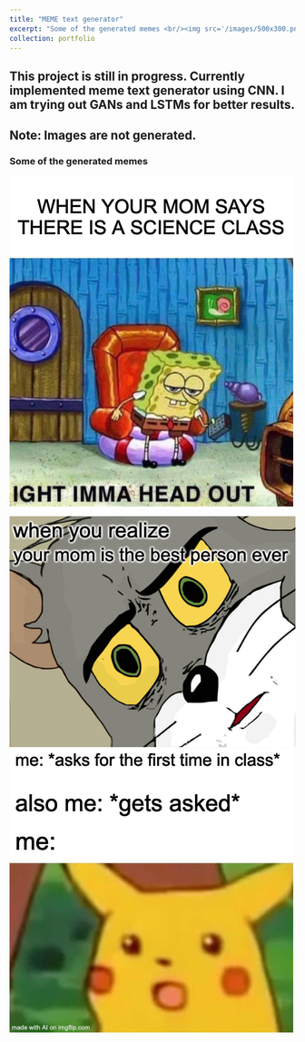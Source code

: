 ```yaml
---
title: "MEME text generator"
excerpt: "Some of the generated memes <br/><img src='/images/500x300.png'> <br/><img src='/images/sponge_bob.png'> <br/><img src='/images/pikachu_output.png'>"
collection: portfolio
---
```


## This project is still in progress. Currently implemented meme text generator using CNN. I am trying out GANs and LSTMs for better results.
## Note: Images are not generated. 

### Some of the generated memes 

![](/images/sponge_bob.png)

![](/images/tom_output.png) 
![](/images/pikachu_output.jpeg) 


